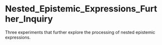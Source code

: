 # Nested_Epistemic_Expressions_Further_Inquiry
Three experiments that further explore the processing of nested epistemic expressions. 
